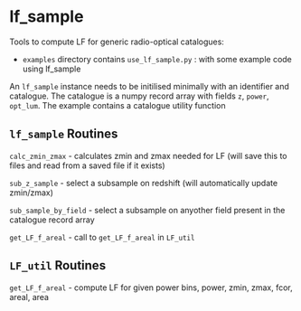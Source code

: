 # lf_sample

Tools to compute LF for generic radio-optical catalogues:

* `examples` directory contains 
`use_lf_sample.py` : with some example code using lf_sample

An `lf_sample` instance needs to be initilised minimally with an identifier and catalogue. The catalogue is a numpy record array with fields `z`, `power`, `opt_lum`. The example contains a catalogue utility function 


`lf_sample`  Routines
----------------------

`calc_zmin_zmax` - calculates zmin and zmax needed for LF (will save this to files and read from a saved file if it exists)

`sub_z_sample` - select a subsample on redshift (will automatically update zmin/zmax)

`sub_sample_by_field` - select a subsample on anyother field present in the catalogue record array

`get_LF_f_areal` - call to  `get_LF_f_areal` in `LF_util`


`LF_util`  Routines
-------------------

`get_LF_f_areal` - compute LF for given power bins, power, zmin, zmax, fcor, areal, area
